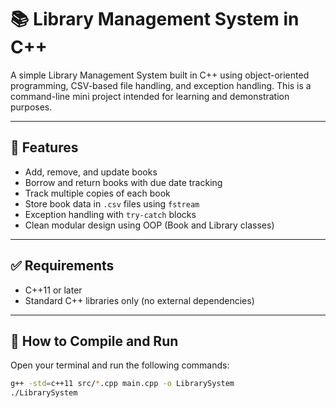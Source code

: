 # 📚 Library Management System in C++

A simple Library Management System built in C++ using object-oriented programming, CSV-based file handling, and exception handling. This is a command-line mini project intended for learning and demonstration purposes.

---

## 🔧 Features

- Add, remove, and update books
- Borrow and return books with due date tracking
- Track multiple copies of each book
- Store book data in `.csv` files using `fstream`
- Exception handling with `try-catch` blocks
- Clean modular design using OOP (Book and Library classes)

---

## ✅ Requirements

- C++11 or later
- Standard C++ libraries only (no external dependencies)

---

## 🚀 How to Compile and Run

Open your terminal and run the following commands:

```bash
g++ -std=c++11 src/*.cpp main.cpp -o LibrarySystem
./LibrarySystem
